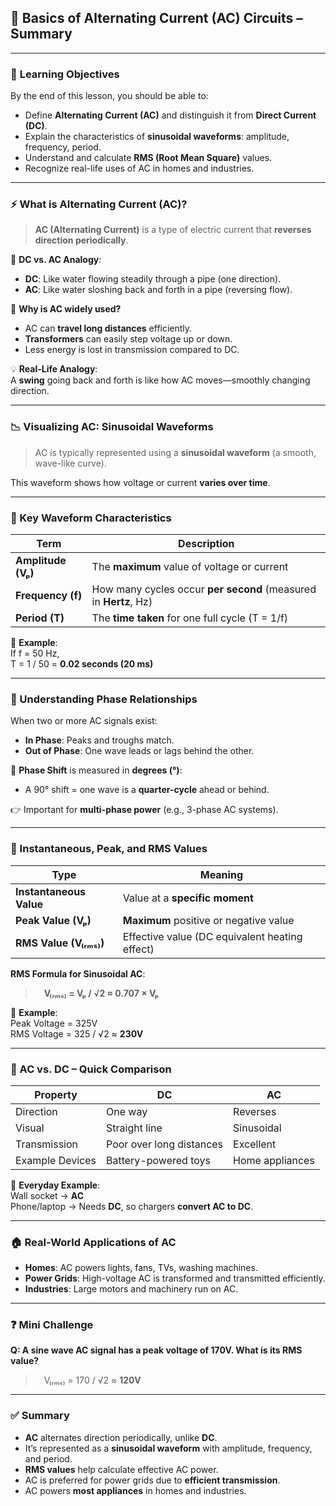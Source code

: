 ## 🔄 Basics of Alternating Current (AC) Circuits – Summary

---

### 🎯 **Learning Objectives**

By the end of this lesson, you should be able to:

- Define **Alternating Current (AC)** and distinguish it from **Direct Current (DC)**.
- Explain the characteristics of **sinusoidal waveforms**: amplitude, frequency, period.
- Understand and calculate **RMS (Root Mean Square)** values.
- Recognize real-life uses of AC in homes and industries.

---

### ⚡ What is Alternating Current (AC)?

> **AC (Alternating Current)** is a type of electric current that **reverses direction periodically**.

📌 **DC vs. AC Analogy**:

- **DC**: Like water flowing steadily through a pipe (one direction).
- **AC**: Like water sloshing back and forth in a pipe (reversing flow).

🔎 **Why is AC widely used?**

- AC can **travel long distances** efficiently.
- **Transformers** can easily step voltage up or down.
- Less energy is lost in transmission compared to DC.

💡 **Real-Life Analogy**:  
A **swing** going back and forth is like how AC moves—smoothly changing direction.

---

### 📉 Visualizing AC: Sinusoidal Waveforms

> AC is typically represented using a **sinusoidal waveform** (a smooth, wave-like curve).

This waveform shows how voltage or current **varies over time**.

---

### 🧠 Key Waveform Characteristics

|Term|Description|
|---|---|
|**Amplitude (Vₚ)**|The **maximum** value of voltage or current|
|**Frequency (f)**|How many cycles occur **per second** (measured in **Hertz**, Hz)|
|**Period (T)**|The **time taken** for one full cycle (T = 1/f)|

🧮 **Example**:  
If f = 50 Hz,  
T = 1 / 50 = **0.02 seconds (20 ms)**

---

### 🔄 Understanding Phase Relationships

When two or more AC signals exist:

- **In Phase**: Peaks and troughs match.
- **Out of Phase**: One wave leads or lags behind the other.

📐 **Phase Shift** is measured in **degrees (°)**:

- A 90° shift = one wave is a **quarter-cycle** ahead or behind.

👉 Important for **multi-phase power** (e.g., 3-phase AC systems).

---

### 📏 Instantaneous, Peak, and RMS Values

|Type|Meaning|
|---|---|
|**Instantaneous Value**|Value at a **specific moment**|
|**Peak Value (Vₚ)**|**Maximum** positive or negative value|
|**RMS Value (V₍ᵣₘₛ₎)**|Effective value (DC equivalent heating effect)|

**RMS Formula for Sinusoidal AC**:

>  **V₍ᵣₘₛ₎ = Vₚ / √2 ≈ 0.707 × Vₚ**

🧮 **Example**:  
Peak Voltage = 325V  
RMS Voltage = 325 / √2 ≈ **230V**

---

### 🔌 AC vs. DC – Quick Comparison

|Property|DC|AC|
|---|---|---|
|Direction|One way|Reverses|
|Visual|Straight line|Sinusoidal|
|Transmission|Poor over long distances|Excellent|
|Example Devices|Battery-powered toys|Home appliances|

🧠 **Everyday Example**:  
Wall socket → **AC**  
Phone/laptop → Needs **DC**, so chargers **convert AC to DC**.

---

### 🏠 Real-World Applications of AC

- **Homes**: AC powers lights, fans, TVs, washing machines.
- **Power Grids**: High-voltage AC is transformed and transmitted efficiently.
- **Industries**: Large motors and machinery run on AC.

---

### ❓ Mini Challenge

**Q: A sine wave AC signal has a peak voltage of 170V. What is its RMS value?**

>  V₍ᵣₘₛ₎ = 170 / √2 ≈ **120V**

---

### ✅ Summary

- **AC** alternates direction periodically, unlike **DC**.
- It’s represented as a **sinusoidal waveform** with amplitude, frequency, and period.
- **RMS values** help calculate effective AC power.
- AC is preferred for power grids due to **efficient transmission**.
- AC powers **most appliances** in homes and industries.